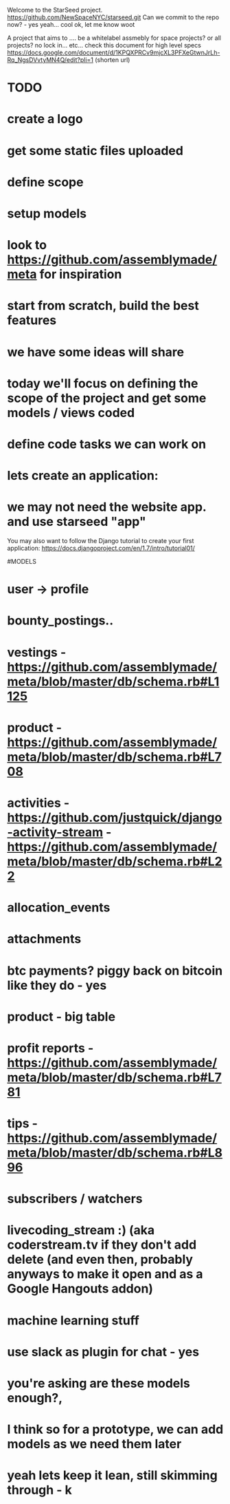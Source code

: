 Welcome to the StarSeed project.
https://github.com/NewSpaceNYC/starseed.git
Can we commit to the repo now? - yes 
yeah... cool
ok, let me know
woot



A project that aims to ....
be a whitelabel assmebly for space projects?  or all projects? 
no lock in... etc... check this document for high level specs
https://docs.google.com/document/d/1KPQXPRCv9mjcXL3PFXeGtwnJrLh-Rq_NgsDVvtyMN4Q/edit?pli=1
(shorten url)


# TODO 
#  create a logo
#  get some static files uploaded
#  define scope
#  setup models
#  look to https://github.com/assemblymade/meta for inspiration
#  start from scratch, build the best features
#  we have some ideas will share
#  today we'll focus on defining the scope of the project and get some models / views coded
#  define code tasks we can work on

#  lets create an application:
#  we may not need the website app. and use starseed "app"

You may also want to follow the Django tutorial to create your first application:
https://docs.djangoproject.com/en/1.7/intro/tutorial01/

#MODELS
# user -> profile
# bounty_postings..
# vestings - https://github.com/assemblymade/meta/blob/master/db/schema.rb#L1125
# product - https://github.com/assemblymade/meta/blob/master/db/schema.rb#L708
# activities - https://github.com/justquick/django-activity-stream - https://github.com/assemblymade/meta/blob/master/db/schema.rb#L22
# allocation_events
# attachments
# btc payments? piggy back on bitcoin like they do - yes
# product - big table
# profit reports - https://github.com/assemblymade/meta/blob/master/db/schema.rb#L781
# tips - https://github.com/assemblymade/meta/blob/master/db/schema.rb#L896
# subscribers / watchers
# livecoding_stream :) (aka coderstream.tv if they don't add delete (and even then, probably anyways to make it open and as a Google Hangouts addon)
# machine learning stuff

# use slack as plugin for chat - yes
# you're asking are these models enough?,
# I think so for a prototype, we can add models as we need them later
# yeah lets keep it lean, still skimming through - k





